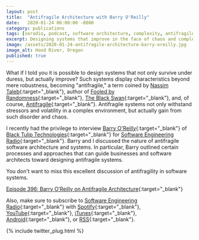 ```yaml
---
layout: post
title:  "Antifragile Architecture with Barry O'Reilly"
date:   2020-01-24 06:00:00 -0800
category: publications
tags: [seradio, podcast, software architecture, complexity, antifragile, antifragility, resilient, resiliency]
excerpt: Designing systems that improve in the face of chaos and complexity
image: /assets/2020-01-24-antifragile-architecture-barry-oreilly.jpg
image_alt: Hood River, Oregon
published: true
---
```


What if I told you it is possible to design systems that not only survive under duress, but actually improve? Such systems display characteristics beyond mere robustness, becoming "antifragile," a term coined by [Nassim Taleb](https://twitter.com/nntaleb){:target="_blank"}, author of [Fooled by Randomness](https://www.amazon.com/Incerto-Deluxe-Randomness-Procrustes-Antifragile/dp/198481981X){:target="_blank"}, [The Black Swan](https://www.amazon.com/Incerto-Deluxe-Randomness-Procrustes-Antifragile/dp/198481981X){:target="_blank"}, and, of course, [Antifragile](https://www.amazon.com/Incerto-Deluxe-Randomness-Procrustes-Antifragile/dp/198481981X){:target="_blank"}. Antifragile systems not only withstand stressors and volatility in a complex environment, but actually gain from such disorder and chaos.

I recently had the privilege to interview [Barry O'Reilly](https://www.linkedin.com/in/barry-o-reilly-b924657/){:target="_blank"} of [Black Tulip Technologies](https://blacktulip.se){:target="_blank"} for [Software Engineering Radio](https://se-radio.net){:target="_blank"}. Barry and I discussed the nature of antifragile software architecture and systems. In particular, Barry outlined certain processes and approaches that can guide businesses and software architects toward designing antifragile systems.

You don't want to miss this excellent discussion of antifragility in software systems.

[Episode 396: Barry O’Reilly on Antifragile Architecture](https://www.se-radio.net/2020/01/episode-396-barry-oreilly-on-antifragile-architecture/){:target="_blank"}

Also, make sure to subscribe to [Software Engineering Radio](https://se-radio.net){:target="_blank"} with [Spotify](https://open.spotify.com/show/6UO3XQclSuNnGxB39QdAnL){:target="_blank"}, [YouTube](https://www.youtube.com/playlist?list=PLHJB2bhmgB7esz0BxMCt1jJwsoaqWtFff){:target="_blank"}, [iTunes](https://feeds.feedburner.com/se-radio?mt=2&ls=1){:target="_blank"}, [Android](https://subscribeonandroid.com/www.se-radio.net/feed/podcast/){:target="_blank"}, or [RSS](https://www.se-radio.net/feed/podcast/){:target="_blank"}.

{% include twitter_plug.html %}
